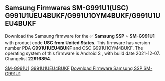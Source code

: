 <h2>Samsung Firmwares SM-G991U1(USC) G991U1UEU4BUKF/G991U1OYM4BUKF/G991U1UEU4BUKF</h2>
Download the Samsung firmware for the ✅ <strong>Samsung SSP </strong> ⭐ <strong>SM-G991U1</strong> with product code <strong>USC</strong> <strong> from United States</strong>. This firmware has version number PDA <strong>G991U1UEU4BUKF</strong> and CSC G991U1OYM4BUKF. The operating system of this firmware is Android S , with build date 2021-12-07. Changelist <strong>22916894</strong>.


[SM-G991U1](https://samfirm.shop/samsung/model/SM-G991U1)
[G991U1UEU4BUKF](https://samfirm.shop/samsung/pda/G991U1UEU4BUKF)
[Download Firmware Samsung SSP SM-G991U1](https://samfirm.shop/samsung/firmware/480748)
